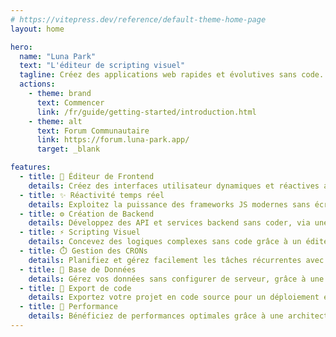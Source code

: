 ```yaml
---
# https://vitepress.dev/reference/default-theme-home-page
layout: home

hero:
  name: "Luna Park"
  text: "L'éditeur de scripting visuel"
  tagline: Créez des applications web rapides et évolutives sans code.
  actions:
    - theme: brand
      text: Commencer
      link: /fr/guide/getting-started/introduction.html
    - theme: alt
      text: Forum Communautaire
      link: https://forum.luna-park.app/
      target: _blank

features:
  - title: 🎨 Éditeur de Frontend
    details: Créez des interfaces utilisateur dynamiques et réactives avec un éditeur visuel intuitif.
  - title: ✨ Réactivité temps réel
    details: Exploitez la puissance des frameworks JS modernes sans écrire de code.
  - title: ⚙️ Création de Backend
    details: Développez des API et services backend sans coder, via une interface visuelle.
  - title: ⚡ Scripting Visuel
    details: Concevez des logiques complexes sans code grâce à un éditeur de scripting visuel.
  - title: ⏱️ Gestion des CRONs
    details: Planifiez et gérez facilement les tâches récurrentes avec une interface visuelle.
  - title: 💽 Base de Données
    details: Gérez vos données sans configurer de serveur, grâce à une interface intégrée.
  - title: 💾 Export de code
    details: Exportez votre projet en code source pour un déploiement externe.
  - title: 🚀 Performance
    details: Bénéficiez de performances optimales grâce à une architecture moderne.
---
```


